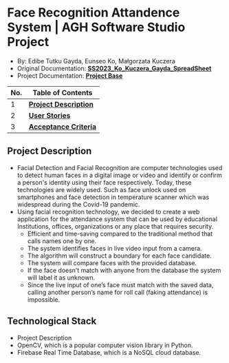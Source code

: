 # Face Recognition Attandence System  | AGH Software Studio Project
*  By: Edibe Tutku Gayda, Eunseo Ko, Małgorzata Kuczera
* Original Documentation: [**SS2023_Ko_Kuczera_Gayda_SpreadSheet**](https://github.com/Kylean01110/AGH-Software-Studio---Face-Regonition-Project/files/11216785/SS2023.Ko_Kuczera_Gayda_User_Stories.xlsx)
* Project Documentation: [**Project Base**](https://github.com/Kylean01110/SS2023_Ko_Kuczera_Gayda_SpreadSheet/tree/main/FaceRecognition_ProjectBase)


| No. | Table of Contents                                                                   |
| --- | ----------------------------------------------------------------------- |
| 1   | [**Project Description**](https://github.com/Etutku/SS2023_Ko_Kuczera_Gayda_SpreadSheet/blob/main/Acceptance_Criteria.md)  
| 2   | [**User Stories**](https://github.com/Kylean01110/AGH-Software-Studio---Face-Regonition-Project/files/11216818/SS2023.Ko_Kuczera_Gayda_User_Stories.-.Acceptance.Criteria.pdf) |
| 3   | [**Acceptance Criteria**](https://github.com/Kylean01110/AGH-Software-Studio---Face-Regonition-Project/files/11216821/SS2023.Ko_Kuczera_Gayda_User_Stories.-.Acceptance.Criteria.pdf)   |                                                 

## Project Description 
* Facial Detection and Facial Recognition are computer technologies used to detect human faces in a digital image or video and identify or confirm a person's identity using 
their face respectively. Today, these technologies are widely used. Such as face unlock used on smartphones and face detection in temperature scanner which was widespread 
during the Covid-19 pandemic.
* Using facial recognition technology, we decided to create a web application for the attendance system that can be used by educational Institutions, offices, organizations 
or any place that requires security.
  - Efficient and time-saving compared to the traditional method that calls names one by one.
  - The system identifies faces in live video input from a camera.
  - The algorithm will construct a boundary for each face candidate.
  - The system will compare faces with the provided database.
  - If the face doesn’t match with anyone from the database the system will label it as unknown.
  - Since the live input of one’s face must match with the saved data, calling another person’s name for roll call (faking attendance) is impossible.

## Technological Stack 
* Project Description 
* OpenCV, which is a popular computer vision library in Python.
* Firebase Real Time Database, which is a NoSQL cloud database.




